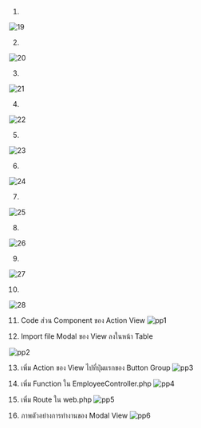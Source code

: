 
1.
![19](https://user-images.githubusercontent.com/69668143/164050571-23fe892b-ac7b-4065-bbac-2136ac748e22.png)

2.
![20](https://user-images.githubusercontent.com/69668143/164050600-554a4ee8-a524-4b55-b3f3-b06df50008bb.png)

3.
![21](https://user-images.githubusercontent.com/69668143/164050618-478bd77e-1248-417f-b7e7-2f97c4d9f508.png)

4.
![22](https://user-images.githubusercontent.com/69668143/164050660-e3f59a89-35e9-475d-a4f1-de6cb08a57c4.png)

5.
![23](https://user-images.githubusercontent.com/69668143/164050678-3beebb19-02f8-42bc-bd67-97d14e53016c.png)

6.
![24](https://user-images.githubusercontent.com/69668143/164050699-4d071098-363a-4128-b972-54c880e89827.png)

7.
![25](https://user-images.githubusercontent.com/69668143/164050737-c8c01676-69ed-4abd-8649-e680e242941d.png)

8.
![26](https://user-images.githubusercontent.com/69668143/164050776-121b5cb2-25a2-4042-a60d-6b3f0ea566f3.png)

9.
![27](https://user-images.githubusercontent.com/69668143/164050801-c2405e47-1e7c-49f3-ab56-0f8cfab2456e.png)

10.
![28](https://user-images.githubusercontent.com/69668143/164050851-4e09f736-5205-45cf-8873-025a813cb430.png)

11. Code ส่วน Component ของ Action View
![pp1](https://user-images.githubusercontent.com/69668143/164055998-f19a6cc9-0c5a-4b9a-8bc6-8133f98e5eb2.jpeg)

12. Import file Modal ของ View ลงในหน้า Table


![pp2](https://user-images.githubusercontent.com/69668143/164056120-cd92154e-efcb-4f57-b9bb-e946adbcbe14.jpeg)

13. เพิ่ม Action ของ View ไปที่ปุ่มแรกของ Button Group
![pp3](https://user-images.githubusercontent.com/69668143/164056155-984f3a74-1694-40f5-8947-4ab456850522.jpeg)

14. เพิ่ม Function ใน EmployeeController.php
![pp4](https://user-images.githubusercontent.com/69668143/164056184-851ac858-36a0-4be5-a40a-a1eac01a7268.jpeg)

15. เพิ่ม Route ใน web.php
![pp5](https://user-images.githubusercontent.com/69668143/164056226-43774c45-17ed-4d87-86c1-19350598f13e.jpeg)

16. ภาพตัวอย่างการทำงานของ Modal View
![pp6](https://user-images.githubusercontent.com/69668143/164056288-26bf83d5-4c71-4de2-96b5-2e1b86c8e457.jpeg)

